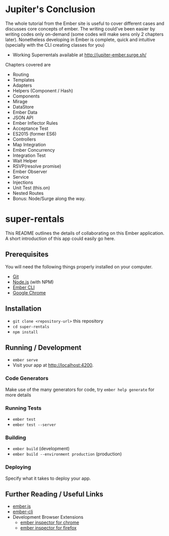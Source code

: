 # Jupiter's Conclusion 

The whole tutorial from the Ember site is useful to cover different cases and discusses core concepts of ember.
The writing could've been easier by writing codes only on-demand (some codes will make sens only 2 chapters later).
Nonetheless developing in Ember is complete, quick and intuitive (specially with the CLI creating classes for you)

* Working Superrentals available at http://jupiter-ember.surge.sh/


Chapters covered are
 * Routing
 * Templates
 * Adapters
 * Helpers (Component / Hash)
 * Components
 * Mirage
 * DataStore
 * Ember Data
 * JSON API
 * Ember Inflector Rules
 * Acceptance Test
  * ES2015 (former ES6)
  * Controllers
  * Map Integration
  * Ember Concurrency
  * Integration Test
  * Wait Helper
  * RSVP(resolve promise)
  * Ember Observer
  * Service
  * Injections
  * Unit Test (this.on)
  * Nested Routes
  * Bonus: Node/Surge along the way.


# super-rentals

This README outlines the details of collaborating on this Ember application.
A short introduction of this app could easily go here.

## Prerequisites

You will need the following things properly installed on your computer.

* [Git](https://git-scm.com/)
* [Node.js](https://nodejs.org/) (with NPM)
* [Ember CLI](https://ember-cli.com/)
* [Google Chrome](https://google.com/chrome/)

## Installation

* `git clone <repository-url>` this repository
* `cd super-rentals`
* `npm install`

## Running / Development

* `ember serve`
* Visit your app at [http://localhost:4200](http://localhost:4200).

### Code Generators

Make use of the many generators for code, try `ember help generate` for more details

### Running Tests

* `ember test`
* `ember test --server`

### Building

* `ember build` (development)
* `ember build --environment production` (production)

### Deploying

Specify what it takes to deploy your app.

## Further Reading / Useful Links

* [ember.js](https://emberjs.com/)
* [ember-cli](https://ember-cli.com/)
* Development Browser Extensions
  * [ember inspector for chrome](https://chrome.google.com/webstore/detail/ember-inspector/bmdblncegkenkacieihfhpjfppoconhi)
  * [ember inspector for firefox](https://addons.mozilla.org/en-US/firefox/addon/ember-inspector/)
